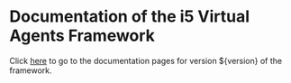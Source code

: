 # Documentation of the i5 Virtual Agents Framework

Click [here](https://rwth-acis.github.io/Virtual-Agents-Framework/${version}/index.html) to go to the documentation pages for version ${version} of the framework.